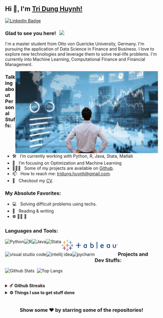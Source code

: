 ## Hi 🤝, I'm [Tri Dung Huynh!](https://github.com/HAKO411)

[![Linkedin Badge](https://img.shields.io/badge/-LinkedIn-0e76a8?style=flat-square&logo=Linkedin&logoColor=white)](https://www.linkedin.com/in/dustin-huynh)
<!--
[![Website Badge](https://img.shields.io/badge/Website-3b5998?style=flat-square&logo=google-chrome&logoColor=white)](https:.io/)
[![Twitter Badge](https://img.shields.io/badge/-Twitter-00acee?style=flat-square&logo=Twitter&logoColor=white)](https:/)
[![Instagram Badge](https://img.shields.io/badge/-Instagram-e4405f?style=flat-square&logo=Instagram&logoColor=white)](https:)
[![Telegram Badge](https://img.shields.io/badge/-Telegram-0088cc?style=flat-square&logo=Telegram&logoColor=white)](https:)
-->
### Glad to see you here! &nbsp; ![](https://visitor-badge.glitch.me/badge?page_id=HAKO411&style=flat-square&color=0088cc)

I'm a master student from Otto von Guericke University, Germany. I'm pursuing the application of Data Science in Finance and Business. I love to explore new technologies and leverage them to solve real-life problems. I'm currently into Machine Learning, Computational Finance and Financial Management.

<img align="right" height="270" width="470" alt="" src="gifs/data.jpg" />

### Talking about Personal Stuffs:

- 🛠 &nbsp; I’m currently working with Python, R, Java, Stata, Matlab
- 🚀 &nbsp; I’m focusing on Optimization and Machine Learning
- 👨🏻‍💻 &nbsp; Some of my projects are available on [Github](https://github.com/HAKO411).
- 📫 &nbsp; How to reach me: tridung.huynh@gmail.com.
- 📝 &nbsp; Checkout my [CV](https://github.com/HAKO411/HAKO411/blob/main/Tri%20Dung%20Huynh%20CV.pdf).


### My Absolute Favorites:

- 💻 &nbsp; Solving difficult problems using techs.
- 📰 &nbsp; Reading & writing
-  ⚽️ 🏊‍♂️ 🎳

### Languages and Tools:

<a href="https://www.python.org" target="_blank"><img align="left" alt="Python" height ="42px" src="https://raw.githubusercontent.com/rahul-jha98/github_readme_icons/main/language_and_tools/square/python/python.svg"></a>
<a href="https://www.r-project.org/" target="_blank"><img align="left" alt="R" height ="42px" src="https://www.r-project.org/Rlogo.png"></a>
<a href="https://www.java.com" target="_blank"><img align="left" alt="Java" height ="42px" src="https://raw.githubusercontent.com/rahul-jha98/github_readme_icons/main/language_and_tools/square/java/java.svg"></a>
<a href="https://www.stata.com/" target="_blank"><img align="left" alt="Stata" height ="42px" src="https://upload.wikimedia.org/wikipedia/commons/5/5c/Stata_Logo.svg"></a>
<a href="https://www.tableau.com/" target="_blank"><img align="left" alt="Tableau" height ="42px" src="gifs/tableaulogo_highres.png"></a>
<a href="https://code.visualstudio.com/" target="_blank"><img align="left" alt="visual studio code" height ="42px" src="https://img.icons8.com/fluent/240/000000/visual-studio-code-2019.png"></a>
<a href="https://www.jetbrains.com/idea/" target="_blank"><img align="left" alt="intellij idea" height ="42px" src="https://img.icons8.com/color/240/000000/intellij-idea.png"></a>
<a href="https://www.jetbrains.com/pycharm/" target="_blank"><img align="left" alt="pycharm" height ="42px" src="https://img.icons8.com/color/240/000000/pycharm.png"></a>



 <br />

<!--
<a href="https://pytorch.org/" target="_blank"> <img align="left" src="https://raw.githubusercontent.com/rahul-jha98/github_readme_icons/main/language_and_tools/square/pytorch/pytorch.svg" alt="pytorch" height="42px"/> </a> 
<a href="https://pytorch.org/" target="_blank"> <img align="left" src="https://raw.githubusercontent.com/rahul-jha98/github_readme_icons/main/language_and_tools/square/pytorch/pytorch.svg" alt="pytorch" height="42px"/> </a> 
<a href="https://www.tensorflow.org" target="_blank"> <img align="left" src="https://raw.githubusercontent.com/rahul-jha98/github_readme_icons/main/language_and_tools/square/tensorflow/tensorflow.svg" alt="tensorflow" height="42px"/> </a> 

-->

### Projects and Dev Stuffs:

<img align="left" alt="Github Stats" src="https://github-readme-stats.vercel.app/api?username=HAKO411&show_icons=true" />    &nbsp;
![Top Langs](https://github-readme-stats.vercel.app/api/top-langs/?username=HAKO411)

<!--
<details>	
  <summary><b>⚡ Github Stats</b></summary>

<img height="180em" src="https://github-readme-stats.vercel.app/api?username=HAKO411&show_icons=true&hide_border=true&&count_private=true&include_all_commits=true" />
<img height="180em" src="https://github-readme-stats.vercel.app/api/top-langs/?username=HAKO411&exclude_repo=KNN-Image-Classification&show_icons=true&hide_border=true&layout=compact&langs_count=8"/>
</details>
-->
<br />
<details>	
  <summary><b>☄️ Github Streaks</b></summary>

<img height="180em" src="https://github-readme-streak-stats.herokuapp.com/?user=HAKO411&hide_border=true" />
</details>

<details>	
  <br />
  <summary><b>⚙️ Things I use to get stuff done</b></summary>
  	<ul>
  	    <li><b>OS:</b> MacOS</li>
	    <li><b>Laptop: </b> Macbook Pro 15</li>
  	    <li><b>Browser: </b> Chrome</li>
	    <li><b>Terminal </b> </li>
	    <li><b>Code Editor:</b> VSCode, Pycharm, Intellij</li>
      <li><b>To Stay Updated:</b> Linkedin.</li>
	    <br />
	
</details>

#

<div align="center">

### Show some ❤️ by starring some of the repositories!

</div>
